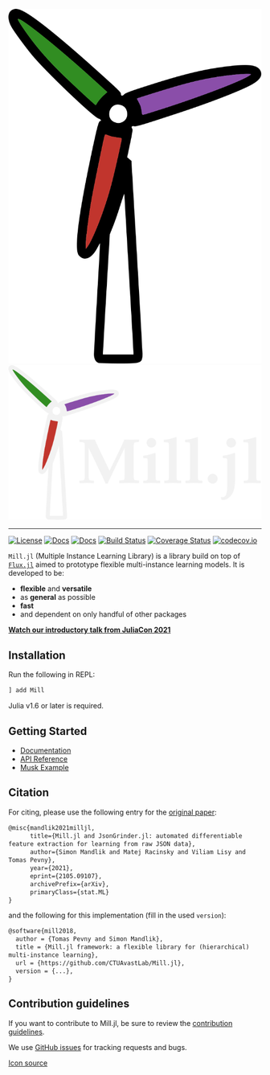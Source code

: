 <p align="center">
  <img src="https://github.com/CTUAvastLab/Mill.jl/raw/master/docs/src/assets/logo.svg#gh-light-mode-only" alt="Mill.jl logo"/>
  <img src="https://github.com/CTUAvastLab/Mill.jl/raw/master/docs/src/assets/logo-dark.svg#gh-dark-mode-only" alt="Mill.jl logo"/>
</p>

---

[![License](https://img.shields.io/badge/License-MIT-blue.svg)](https://github.com/CTUAvastLab/Mill.jl/blob/master/LICENSE)
[![Docs](https://img.shields.io/badge/docs-stable-blue.svg)](https://CTUAvastLab.github.io/Mill.jl/stable)
[![Docs](https://img.shields.io/badge/docs-dev-blue.svg)](https://CTUAvastLab.github.io/Mill.jl/dev)
[![Build Status](https://github.com/CTUAvastLab/Mill.jl/workflows/CI/badge.svg)](https://github.com/CTUAvastLab/Mill.jl/actions?query=workflow%3ACI)
[![Coverage Status](https://coveralls.io/repos/github/CTUAvastLab/Mill.jl/badge.svg?branch=master)](https://coveralls.io/github/CTUAvastLab/Mill.jl?branch=master)
[![codecov.io](http://codecov.io/github/CTUAvastLab/Mill.jl/coverage.svg?branch=master)](http://codecov.io/github/CTUAvastLab/Mill.jl?branch=master)

`Mill.jl` (Multiple Instance Learning Library) is a library build on top of [`Flux.jl`](https://fluxml.ai) aimed to prototype flexible multi-instance learning models. It is developed to be:

* **flexible** and **versatile**
* as **general** as possible
* **fast** 
* and dependent on only handful of other packages

[**Watch our introductory talk from JuliaCon 2021** ](https://www.youtube.com/watch?v=Bf0CvltIDbE)

## Installation

Run the following in REPL:

```julia
] add Mill
```

Julia v1.6 or later is required.

## Getting Started

- [Documentation](https://ctuavastlab.github.io/Mill.jl/stable/)
- [API Reference](https://ctuavastlab.github.io/Mill.jl/stable/api/aggregation/)
- [Musk Example](https://ctuavastlab.github.io/Mill.jl/stable/examples/musk/musk/)

## Citation

For citing, please use the following entry for the [original paper](https://arxiv.org/abs/2105.09107):
```
@misc{mandlik2021milljl,
      title={Mill.jl and JsonGrinder.jl: automated differentiable feature extraction for learning from raw JSON data}, 
      author={Simon Mandlik and Matej Racinsky and Viliam Lisy and Tomas Pevny},
      year={2021},
      eprint={2105.09107},
      archivePrefix={arXiv},
      primaryClass={stat.ML}
}
```

and the following for this implementation (fill in the used `version`):
```
@software{mill2018,
  author = {Tomas Pevny and Simon Mandlik},
  title = {Mill.jl framework: a flexible library for (hierarchical) multi-instance learning},
  url = {https://github.com/CTUAvastLab/Mill.jl},
  version = {...},
}
```

## Contribution guidelines

If you want to contribute to Mill.jl, be sure to review the
[contribution guidelines](CONTRIBUTING.md).

We use [GitHub issues](https://github.com/CTUAvastLab/Mill.jl/issues) for
tracking requests and bugs.


<a href="https://flyclipart.com/wind-turbine-png-clipart-windmill-pictures-windmill-png-471749">Icon source</a>

